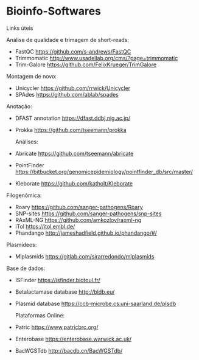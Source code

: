 # Bioinfo-Softwares
Links úteis

Análise de qualidade e trimagem de short-reads:
- FastQC https://github.com/s-andrews/FastQC
- Trimmomatic http://www.usadellab.org/cms/?page=trimmomatic
- Trim-Galore https://github.com/FelixKrueger/TrimGalore

Montagem de novo:
- Unicycler https://github.com/rrwick/Unicycler 
- SPAdes https://github.com/ablab/spades

Anotação:
- DFAST annotation https://dfast.ddbj.nig.ac.jp/
- Prokka https://github.com/tseemann/prokka

  Análises:
- Abricate https://github.com/tseemann/abricate
- PointFinder https://bitbucket.org/genomicepidemiology/pointfinder_db/src/master/
- Kleborate https://github.com/katholt/Kleborate

Filogenômica:
- Roary https://github.com/sanger-pathogens/Roary
- SNP-sites https://github.com/sanger-pathogens/snp-sites
- RAxML-NG https://github.com/amkozlov/raxml-ng
- iTol https://itol.embl.de/ 
- Phandango http://jameshadfield.github.io/phandango/#/ 

Plasmídeos:
- Mlplasmids https://gitlab.com/sirarredondo/mlplasmids

Base de dados:
- ISFinder https://isfinder.biotoul.fr/ 
- Betalactamase database http://bldb.eu/ 
- Plasmid database https://ccb-microbe.cs.uni-saarland.de/plsdb 

  Plataformas Online:
- Patric https://www.patricbrc.org/
- Enterobase https://enterobase.warwick.ac.uk/
- BacWGSTdb http://bacdb.cn/BacWGSTdb/
